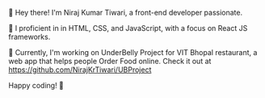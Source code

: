👋 Hey there! I'm Niraj Kumar Tiwari, a front-end developer passionate.

🌟 I proficient in in HTML, CSS, and JavaScript, with a focus on React JS frameworks.

🚀 Currently, I'm working on UnderBelly Project for VIT Bhopal restaurant, a web app that helps people Order Food online. Check it out at https://github.com/NirajKrTiwari/UBProject

Happy coding! 🎉
